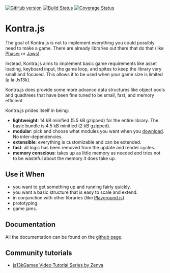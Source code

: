 [![GitHub version](https://badge.fury.io/gh/straker%2Fkontra.svg)](https://badge.fury.io/gh/straker%2Fkontra)
[![Build Status](https://travis-ci.org/straker/kontra.svg?branch=master)](https://travis-ci.org/straker/kontra)
[![Coverage Status](https://coveralls.io/repos/straker/kontra/badge.svg?branch=master&service=github)](https://coveralls.io/github/straker/kontra?branch=master)

# Kontra.js

<p>The goal of Kontra.js is not to implement everything you could possibly need to make a game. There are already libraries out there that do that (like <a href="http://phaser.io/">Phaser</a> or <a href="http://jawsjs.com/">Jaws</a>).</p>

<p>Instead, Kontra.js aims to implement basic game requirements like asset loading, keyboard input, the game loop, and spites to keep the library very small and focused. This allows it to be used when your game size is limited (a la Js13k).</p>

<p>Kontra.js does provide some more advance data structures like object pools and quadtrees that have been fine tuned to be small, fast, and memory efficient.</p>

<p>Kontra.js prides itself in being:</p>

<ul>
  <li><strong>lightweight</strong>: 14 kB minified (5.5 kB gzipped) for the entire library. The basic bundle is 4.5 kB minified (2 kB gzipped).</li>
  <li><strong>modular</strong>: pick and choose what modules you want when you <a href="https://straker.github.io/kontra/download">download</a>. No inter-dependencies.</li>
  <li><strong>extensible</strong>: everything is customizable and can be extended.</li>
  <li><strong>fast</strong>: all logic has been removed from the update and render cycles.</li>
  <li><strong>memory conscious</strong>: takes up as little memory as needed and tries not to be wasteful about the memory it does take up.</li>
</ul>

<h2>Use it When</h2>

<ul>
  <li>you want to get something up and running fairly quickly.</li>
  <li>you want a basic structure that is easy to scale and extend.</li>
  <li>in conjunction with other libraries (like <a href="http://playgroundjs.com/">Playground.js</a>).</li>
  <li>prototyping.</li>
  <li>game jams.</li>
</ul>

## Documentation

All the documentation can be found on the [github page](https://straker.github.io/kontra/).

## Community tutorials

- [js13kGames Video Tutorial Series by Zenva](https://gamedevacademy.org/js13kgames-tutorial-video-series/)
